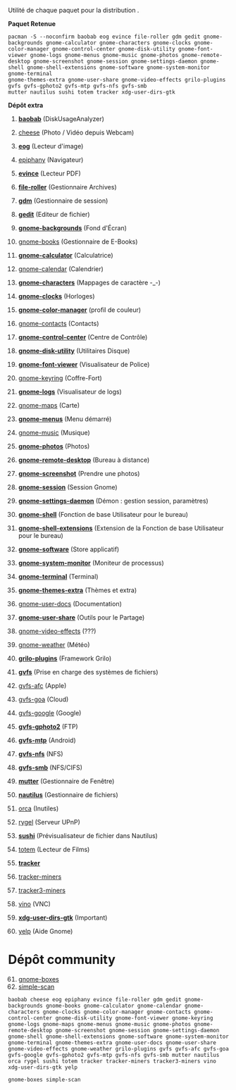 Utilité de chaque paquet pour la distribution .


**Paquet Retenue**
```
pacman -S --noconfirm baobab eog evince file-roller gdm gedit gnome-backgrounds gnome-calculator gnome-characters gnome-clocks gnome-color-manager gnome-control-center gnome-disk-utility gnome-font-viewer gnome-logs gnome-menus gnome-music gnome-photos gnome-remote-desktop gnome-screenshot gnome-session gnome-settings-daemon gnome-shell gnome-shell-extensions gnome-software gnome-system-monitor gnome-terminal
gnome-themes-extra gnome-user-share gnome-video-effects grilo-plugins gvfs gvfs-gphoto2 gvfs-mtp gvfs-nfs gvfs-smb
mutter nautilus sushi totem tracker xdg-user-dirs-gtk
```


**Dépôt extra**
1) [**baobab**](https://archlinux.org/packages/extra/x86_64/baobab/) (DiskUsageAnalyzer)
2) [cheese](https://archlinux.org/packages/extra/x86_64/cheese/) (Photo / Vidéo depuis Webcam)
3) [**eog**](https://archlinux.org/packages/extra/x86_64/eog/) (Lecteur d'image)
4) [epiphany](https://archlinux.org/packages/extra/x86_64/epiphany/) (Navigateur)
5) [**evince**](https://archlinux.org/packages/extra/x86_64/evince/) (Lecteur PDF)
6) [**file-roller**](https://archlinux.org/packages/extra/x86_64/file-roller/) (Gestionnaire Archives)
7) [**gdm**](https://archlinux.org/packages/extra/x86_64/gdm/) (Gestionnaire de session)
8) [**gedit**](https://archlinux.org/packages/extra/x86_64/gedit/) (Editeur de fichier)
9) [**gnome-backgrounds**](https://archlinux.org/packages/extra/any/gnome-backgrounds/) (Fond d'Écran)
10) [gnome-books](https://archlinux.org/packages/extra/x86_64/gnome-books/) (Gestionnaire de E-Books)
11) [**gnome-calculator**](https://archlinux.org/packages/extra/x86_64/gnome-calculator/) (Calculatrice)
12) [gnome-calendar](https://archlinux.org/packages/extra/x86_64/gnome-calendar/) (Calendrier)
13) [**gnome-characters**](https://archlinux.org/packages/extra/x86_64/gnome-characters/) (Mappages de caractère -_-)
14) [**gnome-clocks**](https://archlinux.org/packages/extra/x86_64/gnome-clocks/) (Horloges)
15) [**gnome-color-manager**](https://archlinux.org/packages/extra/x86_64/gnome-color-manager/) (profil de couleur)
16) [gnome-contacts](https://archlinux.org/packages/extra/x86_64/gnome-contacts/) (Contacts)
17) [**gnome-control-center**](https://archlinux.org/packages/extra/x86_64/gnome-control-center/) (Centre de Contrôle)
18) [**gnome-disk-utility**](https://archlinux.org/packages/extra/x86_64/gnome-disk-utility/) (Utilitaires Disque)
19) [**gnome-font-viewer**](https://archlinux.org/packages/extra/x86_64/gnome-font-viewer/) (Visualisateur de Police)
20) [gnome-keyring](https://archlinux.org/packages/extra/x86_64/gnome-keyring/) (Coffre-Fort)
21) [**gnome-logs**](https://archlinux.org/packages/extra/x86_64/gnome-logs/) (Visualisateur de logs)
22) [gnome-maps](https://archlinux.org/packages/extra/x86_64/gnome-maps/) (Carte)
23) [**gnome-menus**](https://archlinux.org/packages/extra/x86_64/gnome-menus/) (Menu démarré)
24) [gnome-music](https://archlinux.org/packages/extra/x86_64/gnome-music/) (Musique)
25) [**gnome-photos**](https://archlinux.org/packages/extra/x86_64/gnome-photos/) (Photos)
26) [**gnome-remote-desktop**](https://archlinux.org/packages/extra/x86_64/gnome-remote-desktop/) (Bureau à distance)
27) [**gnome-screenshot**](https://archlinux.org/packages/extra/x86_64/gnome-screenshot/) (Prendre une photos)
28) [**gnome-session**](https://archlinux.org/packages/extra/x86_64/gnome-session/) (Session Gnome)
29) [**gnome-settings-daemon**](https://archlinux.org/packages/extra/x86_64/gnome-settings-daemon/) (Démon : gestion session, paramètres)
30) [**gnome-shell**](https://archlinux.org/packages/extra/x86_64/gnome-shell) (Fonction de base Utilisateur pour le bureau)
31) [**gnome-shell-extensions**](https://archlinux.org/packages/extra/x86_64/gnome-shell-extensions/) (Extension de la Fonction de base Utilisateur pour le bureau)
32) [**gnome-software**](https://archlinux.org/packages/extra/x86_64/gnome-software/) (Store applicatif)
33) [**gnome-system-monitor**](https://archlinux.org/packages/extra/x86_64/gnome-system-monitor/) (Moniteur de processus)
34) [**gnome-terminal**](https://archlinux.org/packages/extra/x86_64/gnome-terminal/) (Terminal)
35) [**gnome-themes-extra**](https://archlinux.org/packages/extra/x86_64/gnome-themes-extra/) (Thèmes et extra)
36) [gnome-user-docs](https://archlinux.org/packages/extra/x86_64/gnome-user-docs/) (Documentation)
37) [**gnome-user-share**](https://archlinux.org/packages/extra/x86_64/gnome-user-share/) (Outils pour le Partage)
38) [gnome-video-effects](https://archlinux.org/packages/extra/x86_64/gnome-video-effects/) (???)
39) [gnome-weather](https://archlinux.org/packages/extra/x86_64/gnome-weather/) (Météo)
40) [**grilo-plugins**](https://archlinux.org/packages/extra/x86_64/grilo-plugins/) (Framework Grilo)
41) [**gvfs**](https://archlinux.org/packages/extra/x86_64/gvfs/) (Prise en charge des systèmes de fichiers)
42) [gvfs-afc](https://archlinux.org/packages/extra/x86_64/gvfs-afc/) (Apple)
43) [gvfs-goa](https://archlinux.org/packages/extra/x86_64/gvfs-goa/) (Cloud)
44) [gvfs-google](https://archlinux.org/packages/extra/x86_64/gvfs-google/) (Google)
45) [**gvfs-gphoto2**](https://archlinux.org/packages/extra/x86_64/gvfs-gphoto2/) (FTP)
46) [**gvfs-mtp**](https://archlinux.org/packages/extra/x86_64/gvfs-ntf/) (Android)
47) [**gvfs-nfs**](https://archlinux.org/packages/extra/x86_64/gvfs-ntfs/) (NFS)
48) [**gvfs-smb**](https://archlinux.org/packages/extra/x86_64/gvfs-smb/) (NFS/CIFS)

49) [**mutter**](https://archlinux.org/packages/extra/x86_64/mutter/) (Gestionnaire de Fenêtre)
50) [**nautilus**](https://archlinux.org/packages/extra/x86_64/nautilus/) (Gestionnaire de fichiers)
51) [orca](https://archlinux.org/packages/extra/x86_64/orca/) (Inutiles)
52) [rygel](https://archlinux.org/packages/extra/x86_64/rygel/) (Serveur UPnP)
53) [**sushi**](https://archlinux.org/packages/extra/x86_64/sushi/) (Prévisualisateur de fichier dans Nautilus)
54) [totem](https://archlinux.org/packages/extra/x86_64/totem/) (Lecteur de Films)
55) [**tracker**](https://archlinux.org/packages/extra/x86_64/tracker/)
56) [tracker-miners](https://archlinux.org/packages/extra/x86_64/tracker-miners/)
57) [tracker3-miners](https://archlinux.org/packages/extra/x86_64/tracker3-miners/)
58) [vino](https://archlinux.org/packages/extra/x86_64/vino/) (VNC)
59) [**xdg-user-dirs-gtk**](https://archlinux.org/packages/extra/x86_64/xdg-user-dirs-gtk/) (Important)
60) [yelp](https://archlinux.org/packages/extra/x86_64/yelp/) (Aide Gnome)

# Dépôt community
61) [gnome-boxes](https://archlinux.org/packages/community/x86_64/gnome-boxes/)
62) [simple-scan](https://archlinux.org/packages/community/x86_64/simple-scan/)


``` 
baobab cheese eog epiphany evince file-roller gdm gedit gnome-backgrounds gnome-books gnome-calculator gnome-calendar gnome-characters gnome-clocks gnome-color-manager gnome-contacts gnome-control-center gnome-disk-utility gnome-font-viewer gnome-keyring gnome-logs gnome-maps gnome-menus gnome-music gnome-photos gnome-remote-desktop gnome-screenshot gnome-session gnome-settings-daemon gnome-shell gnome-shell-extensions gnome-software gnome-system-monitor gnome-terminal gnome-themes-extra gnome-user-docs gnome-user-share gnome-video-effects gnome-weather grilo-plugins gvfs gvfs-afc gvfs-goa gvfs-google gvfs-gphoto2 gvfs-mtp gvfs-nfs gvfs-smb mutter nautilus orca rygel sushi totem tracker tracker-miners tracker3-miners vino xdg-user-dirs-gtk yelp

gnome-boxes simple-scan
``` 
